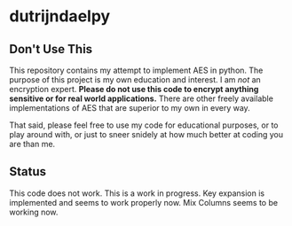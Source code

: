 # dutrijndaelpy

## Don't Use This

This repository contains my attempt to implement AES in
python. The purpose of this project is my own education and
interest. I am *not* an encryption expert. **Please do not
use this code to encrypt anything sensitive or for real
world applications.** There are other freely available
implementations of AES that are superior to my own in every
way.

That said, please feel free to use my code for educational
purposes, or to play around with, or just to sneer snidely
at how much better at coding you are than me.

## Status

This code does not work. This is a work in progress. Key
expansion is implemented and seems to work properly now. Mix
Columns seems to be working now.
